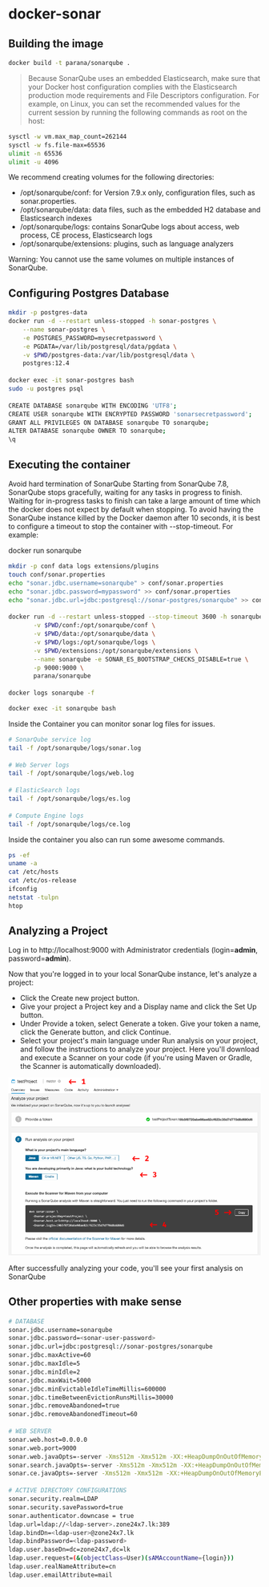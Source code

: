 # docker-sonar

## Building the image

```bash
docker build -t parana/sonarqube .
```

> Because SonarQube uses an embedded Elasticsearch, make sure that your Docker host configuration complies with the Elasticsearch production mode requirements and File Descriptors configuration.  For example, on Linux, you can set the recommended values for the current session by running the following commands as root on the host:

```bash
sysctl -w vm.max_map_count=262144
sysctl -w fs.file-max=65536
ulimit -n 65536
ulimit -u 4096
```

We recommend creating volumes for the following directories:

- /opt/sonarqube/conf: for Version 7.9.x only, configuration files, such as sonar.properties.
- /opt/sonarqube/data: data files, such as the embedded H2 database and Elasticsearch indexes
- /opt/sonarqube/logs: contains SonarQube logs about access, web process, CE process, Elasticsearch logs
- /opt/sonarqube/extensions: plugins, such as language analyzers

Warning: You cannot use the same volumes on multiple instances of SonarQube.

## Configuring Postgres Database

```bash
mkdir -p postgres-data
docker run -d --restart unless-stopped -h sonar-postgres \
    --name sonar-postgres \
    -e POSTGRES_PASSWORD=mysecretpassword \
    -e PGDATA=/var/lib/postgresql/data/pgdata \
    -v $PWD/postgres-data:/var/lib/postgresql/data \
    postgres:12.4

docker exec -it sonar-postgres bash
sudo -u postgres psql

CREATE DATABASE sonarqube WITH ENCODING 'UTF8';
CREATE USER sonarqube WITH ENCRYPTED PASSWORD 'sonarsecretpassword';
GRANT ALL PRIVILEGES ON DATABASE sonarqube TO sonarqube;
ALTER DATABASE sonarqube OWNER TO sonarqube;
\q
```

## Executing the container

Avoid hard termination of SonarQube
Starting from SonarQube 7.8, SonarQube stops gracefully, waiting for any tasks in progress to finish. Waiting for in-progress tasks to finish can take a large amount of time which the docker does not expect by default when stopping. To avoid having the SonarQube instance killed by the Docker daemon after 10 seconds, it is best to configure a timeout to stop the container with --stop-timeout. For example:

docker run  sonarqube

```bash
mkdir -p conf data logs extensions/plugins
touch conf/sonar.properties
echo "sonar.jdbc.username=sonarqube" > conf/sonar.properties
echo "sonar.jdbc.password=mypassword" >> conf/sonar.properties
echo "sonar.jdbc.url=jdbc:postgresql://sonar-postgres/sonarqube" >> conf/sonar.properties

docker run -d --restart unless-stopped --stop-timeout 3600 -h sonarqube \
       -v $PWD/conf:/opt/sonarqube/conf \
       -v $PWD/data:/opt/sonarqube/data \
       -v $PWD/logs:/opt/sonarqube/logs \
       -v $PWD/extensions:/opt/sonarqube/extensions \
       --name sonarqube -e SONAR_ES_BOOTSTRAP_CHECKS_DISABLE=true \
       -p 9000:9000 \
       parana/sonarqube

docker logs sonarqube -f
```

```bash
docker exec -it sonarqube bash
```

Inside the Container you can monitor sonar log files for issues.

```bash
# SonarQube service log
tail -f /opt/sonarqube/logs/sonar.log

# Web Server logs
tail -f /opt/sonarqube/logs/web.log

# ElasticSearch logs
tail -f /opt/sonarqube/logs/es.log

# Compute Engine logs
tail -f /opt/sonarqube/logs/ce.log
```

Inside the container you also can run some awesome commands.

```bash
ps -ef
uname -a
cat /etc/hosts
cat /etc/os-release
ifconfig
netstat -tulpn
htop
```

## Analyzing a Project

Log in to http://localhost:9000 with Administrator credentials (login=**admin**, password=**admin**).

Now that you're logged in to your local SonarQube instance, let's analyze a project:

- Click the Create new project button.
- Give your project a Project key and a Display name and click the Set Up button.
- Under Provide a token, select Generate a token. Give your token a name, click the Generate button, and click Continue.
- Select your project's main language under Run analysis on your project, and follow the instructions to analyze your project. Here you'll download and execute a Scanner on your code (if you're using Maven or Gradle, the Scanner is automatically downloaded).

![sonar-qube-01](docs/sonar-qube-01.png)

After successfully analyzing your code, you'll see your first analysis on SonarQube

## Other properties with make sense

```bash
# DATABASE
sonar.jdbc.username=sonarqube
sonar.jdbc.password=<sonar-user-password>
sonar.jdbc.url=jdbc:postgresql://sonar-postgres/sonarqube
sonar.jdbc.maxActive=60
sonar.jdbc.maxIdle=5
sonar.jdbc.minIdle=2
sonar.jdbc.maxWait=5000
sonar.jdbc.minEvictableIdleTimeMillis=600000
sonar.jdbc.timeBetweenEvictionRunsMillis=30000
sonar.jdbc.removeAbandoned=true
sonar.jdbc.removeAbandonedTimeout=60

# WEB SERVER
sonar.web.host=0.0.0.0
sonar.web.port=9000
sonar.web.javaOpts=-server -Xms512m -Xmx512m -XX:+HeapDumpOnOutOfMemoryError
sonar.search.javaOpts=-server -Xms512m -Xmx512m -XX:+HeapDumpOnOutOfMemoryError
sonar.ce.javaOpts=-server -Xms512m -Xmx512m -XX:+HeapDumpOnOutOfMemoryError

# ACTIVE DIRECTORY CONFIGURATIONS
sonar.security.realm=LDAP
sonar.security.savePassword=true
sonar.authenticator.downcase = true
ldap.url=ldap://<ldap-server>.zone24x7.lk:389
ldap.bindDn=<ldap-user>@zone24x7.lk
ldap.bindPassword=<ldap-password>
ldap.user.baseDn=dc=zone24x7,dc=lk
ldap.user.request=(&(objectClass=User)(sAMAccountName={login}))
ldap.user.realNameAttribute=cn
ldap.user.emailAttribute=mail
```
